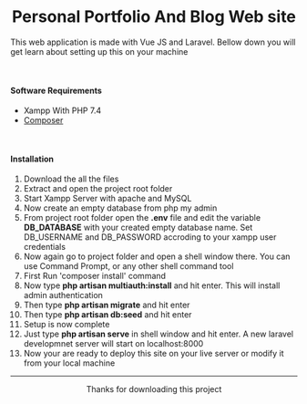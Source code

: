 <h1 align="center">Personal Portfolio And Blog Web site</h1>
<p>This web application is made with Vue JS and Laravel. Bellow down you will get learn about setting up this on your machine</p>
<br>
<h4><b>Software Requirements</b></h4>
<ul>
    <li>Xampp With PHP 7.4</li>
    <li><a href="https://getcomposer.org/" target="_blank">Composer</a></li>
</ul>
<br>
<h4><b>Installation</b></h4>
<ol>
    <li>Download the all the files</li>
    <li>Extract and open the project root folder</li>
    <li>Start Xampp Server with apache and MySQL</li>
    <li>Now create an empty database from php my admin</li>
    <li>From project root folder open the <b>.env</b> file and edit the variable <b>DB_DATABASE</b> with your created empty database name.
    Set DB_USERNAME and DB_PASSWORD accroding to your xampp user credentials</li>
    <li>Now again go to project folder and open a shell window there. You can use Command Prompt, or any other shell command tool</li>
    <li>First Run  'composer install' command</li>
    <li>Now type <b>php artisan multiauth:install</b> and hit enter. This will install admin authentication</li>
    <li>Then type <b>php artisan migrate</b> and hit enter</li>
    <li>Then type <b>php artisan db:seed</b> and hit enter</li>
    <li>Setup is now complete</li>
    <li>Just type <b>php artisan serve</b> in shell window and hit enter. A new laravel developmnet server will start on localhost:8000 </li>
    <li>Now your are ready to deploy this site on your live server or modify it from your local machine</li>
</ol>
<hr>
<p align="center">Thanks for downloading this project</p>
